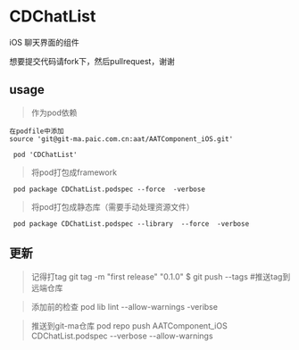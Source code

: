 # CDChatList
iOS 聊天界面的组件


想要提交代码请fork下，然后pullrequest，谢谢


## usage

>  作为pod依赖

    在podfile中添加
    source 'git@git-ma.paic.com.cn:aat/AATComponent_iOS.git'

```
 pod 'CDChatList'
```

>  将pod打包成framework

```
 pod package CDChatList.podspec --force  -verbose
```

>  将pod打包成静态库（需要手动处理资源文件）

```
 pod package CDChatList.podspec --library  --force  -verbose
```

## 更新

> 记得打tag
git tag -m "first release" "0.1.0"
$ git push --tags     #推送tag到远端仓库

> 添加前的检查
pod lib lint --allow-warnings -veribse

> 推送到git-ma仓库
pod repo push AATComponent_iOS CDChatList.podspec --verbose --allow-warnings
